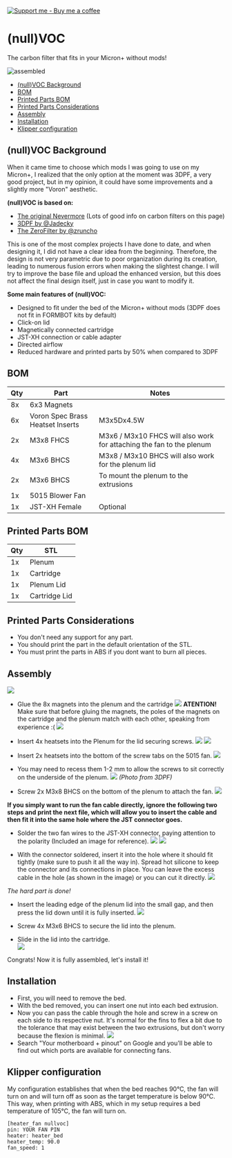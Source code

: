 [![Support me - Buy me a coffee](https://img.shields.io/badge/Support%20me%20-Buy%20me%20a%20coffee-orange.svg)](https://buymeacoffee.com/makermaking)


# (null)VOC
The carbon filter that fits in your Micron+ without mods!

![assembled](https://github.com/makermaking/nullVOC/blob/main/images/assembled.jpg?raw=true "nullVOC Carbon Filter")

- [(null)VOC Background](#nullVOC-background)
- [BOM](#BOM)
- [Printed Parts BOM](#Printed-Parts-BOM)
- [Printed Parts Considerations](#Printed-Parts-Considerations)
- [Assembly](#Assembly)
- [Installation](#Installation)
- [Klipper configuration](#Klipper-configuration)

## (null)VOC Background

When it came time to choose which mods I was going to use on my Micron+, I realized that the only option at the moment was 3DPF, a very good project, but in my opinion, it could have some improvements and a slightly more "Voron" aesthetic.

**(null)VOC is based on:**
- [The original Nevermore](https://github.com/nevermore3d/Nevermore_Micro) (Lots of good info on carbon filters on this page)
- [3DPF by @Jadecky](https://github.com/nevermore3d/Nevermore_Micro) 
- [The ZeroFilter by @zruncho](https://github.com/zruncho3d/zerofilter)

This is one of the most complex projects I have done to date, and when designing it, I did not have a clear idea from the beginning. Therefore, the design is not very parametric due to poor organization during its creation, leading to numerous fusion errors when making the slightest change. I will try to improve the base file and upload the enhanced version, but this does not affect the final design itself, just in case you want to modify it.

**Some main features of (null)VOC:**
- Designed to fit under the bed of the Micron+ without mods (3DPF does not fit in FORMBOT kits by default)
- Click-on lid
- Magnetically connected cartridge
- JST-XH connection or cable adapter
- Directed airflow
- Reduced hardware and printed parts by 50% when compared to 3DPF

## BOM
Qty |Part|Notes
---|----|---
8x|6x3 Magnets
6x|Voron Spec Brass Heatset Inserts|M3x5Dx4.5W
2x|M3x8 FHCS|M3x6 / M3x10 FHCS will also work for attaching the fan to the plenum
4x|M3x6 BHCS|M3x8 / M3x10 BHCS will also work for the plenum lid
2x|M3x6 BHCS|To mount the plenum to the extrusions
1x|5015 Blower Fan
1x|JST-XH Female|Optional

## Printed Parts BOM
Qty|STL
---|---
1x|Plenum
1x|Cartridge 
1x|Plenum Lid
1x|Cartridge Lid

## Printed Parts Considerations
- You don't need any support for any part.
- You should print the part in the default orientation of the STL.
- You must print the parts in ABS if you dont want to burn all pieces.

## Assembly
![](images/disassembled.jpg)







- Glue the 8x magnets into the plenum and the cartridge
![](images/glue.jpg)
**ATENTION!**\
Make sure that before gluing the magnets, the poles of the magnets on the cartridge and the plenum match with each other, speaking from experience :(
![](images/destroyed.jpg)

- Insert 4x heatsets into the Plenum for the lid securing screws.
![](images/inserting.jpg)
![](images/inserted.jpg)

- Insert 2x heatsets into the bottom of the screw tabs on the 5015 fan.
![](images/fan.jpg)

- You may need to recess them 1-2 mm to allow the screws to sit correctly on the underside of the plenum.
![](images/fan_insert_recess.png)
_(Photo from 3DPF)_

- Screw 2x M3x8 BHCS on the bottom of the plenum to attach the fan.
![](images/fan_screws.jpg)

**If you simply want to run the fan cable directly, ignore the following two steps and print the next file, which will allow you to insert the cable and then fit it into the same hole where the JST connector goes.**

- Solder the two fan wires to the JST-XH connector, paying attention to the polarity (Included an image for reference).
![](images/jst_soldered.jpg)
![](images/jst_direction.jpg)

- With the connector soldered, insert it into the hole where it should fit tightly (make sure to push it all the way in). Spread hot silicone to keep the connector and its connections in place. You can leave the excess cable in the hole (as shown in the image) or you can cut it directly.
![](images/connector_assembled.jpg)

_The hard part is done!_

- Insert the leading edge of the plenum lid into the small gap, and then press the lid down until it is fully inserted.
![](images/plenum_lid.png)

- Screw 4x M3x6 BHCS to secure the lid into the plenum.

- Slide in the lid into the cartridge.\
![](images/click.gif)

Congrats! Now it is fully assembled, let's install it!

## Installation
- First, you will need to remove the bed.
- With the bed removed, you can insert one nut into each bed extrusion.
- Now you can pass the cable through the hole and screw in a screw on each side to its respective nut. It's normal for the fins to flex a bit due to the tolerance that may exist between the two extrusions, but don't worry because the flexion is minimal.
![](images/installed.jpg)
- Search "Your motherboard + pinout" on Google and you'll be able to find out which ports are available for connecting fans.

## Klipper configuration
My configuration establishes that when the bed reaches 90°C, the fan will turn on and will turn off as soon as the target temperature is below 90°C. This way, when printing with ABS, which in my setup requires a bed temperature of 105°C, the fan will turn on.
```
[heater_fan nullvoc]
pin: YOUR FAN PIN
heater: heater_bed
heater_temp: 90.0
fan_speed: 1
```
















